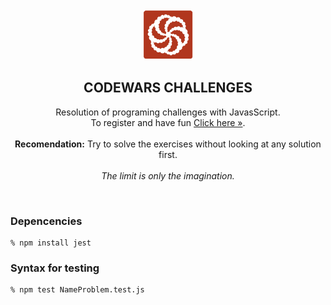 <!-- PROJECT LOGO -->
<br />
<div align="center">
  <a href="https://github.com/rudy-rojas/codewars-challenges">
    <img src="images/logo-codewars.svg" alt="Logo" width="80" height="80">
  </a>

  <h2 align="center">CODEWARS CHALLENGES</h2>

  <p align="center">
    Resolution of programing challenges with JavasScript.
    <br />
    To register and have fun <a href="https://www.codewars.com/r/dL5eZw">Click here »</a>.
    <br /><br />
<strong>Recomendation:</strong> Try to solve the exercises without looking at any solution first.
<br /><br />
 <i>The limit is only the imagination.</i>
 </p>
</div>
<br>

### Depencencies
```shell
% npm install jest
```

### Syntax for testing
```shell
% npm test NameProblem.test.js
```